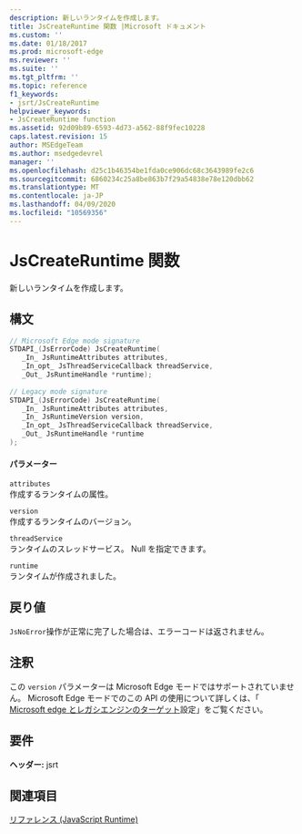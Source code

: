 ```yaml
---
description: 新しいランタイムを作成します。
title: JsCreateRuntime 関数 |Microsoft ドキュメント
ms.custom: ''
ms.date: 01/18/2017
ms.prod: microsoft-edge
ms.reviewer: ''
ms.suite: ''
ms.tgt_pltfrm: ''
ms.topic: reference
f1_keywords:
- jsrt/JsCreateRuntime
helpviewer_keywords:
- JsCreateRuntime function
ms.assetid: 92d09b89-6593-4d73-a562-88f9fec10228
caps.latest.revision: 15
author: MSEdgeTeam
ms.author: msedgedevrel
manager: ''
ms.openlocfilehash: d25c1b46354be1fda0ce906dc68c3643989fe2c6
ms.sourcegitcommit: 6860234c25a8be863b7f29a54838e78e120dbb62
ms.translationtype: MT
ms.contentlocale: ja-JP
ms.lasthandoff: 04/09/2020
ms.locfileid: "10569356"
---
```

# JsCreateRuntime 関数
新しいランタイムを作成します。
  
## 構文  
  
```cpp  
// Microsoft Edge mode signature  
STDAPI_(JsErrorCode) JsCreateRuntime(  
   _In_ JsRuntimeAttributes attributes,  
   _In_opt_ JsThreadServiceCallback threadService,  
   _Out_ JsRuntimeHandle *runtime);  
  
// Legacy mode signature  
STDAPI_(JsErrorCode) JsCreateRuntime(  
   _In_ JsRuntimeAttributes attributes,  
   _In_ JsRuntimeVersion version,  
   _In_opt_ JsThreadServiceCallback threadService,  
   _Out_ JsRuntimeHandle *runtime  
);  
```  
  
#### パラメーター  
 `attributes`  
 作成するランタイムの属性。  
  
 `version`  
 作成するランタイムのバージョン。  
  
 `threadService`  
 ランタイムのスレッドサービス。 Null を指定できます。  
  
 `runtime`  
 ランタイムが作成されました。  
  
## 戻り値  
 `JsNoError`操作が正常に完了した場合は、エラーコードは返されません。  
  
## 注釈  
 この `version` パラメーターは Microsoft Edge モードではサポートされていません。 Microsoft Edge モードでのこの API の使用について詳しくは、「 [Microsoft edge とレガシエンジンのターゲット](../chakra-hosting/targeting-edge-vs-legacy-engines-in-jsrt-apis.md)設定」をご覧ください。  
  
## 要件  
 **ヘッダー:** jsrt  
  
## 関連項目  
 [リファレンス (JavaScript Runtime)](../chakra-hosting/reference-javascript-runtime.md)